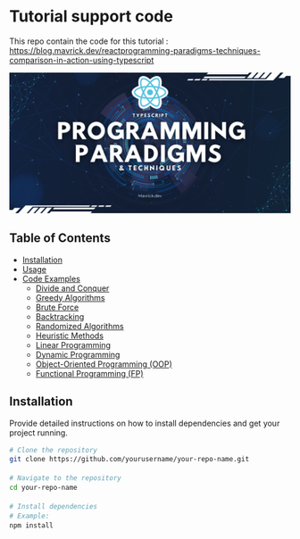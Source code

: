 # Tutorial support code

This repo contain the code for this tutorial : https://blog.mavrick.dev/reactprogramming-paradigms-techniques-comparison-in-action-using-typescript

![Project Banner](/banner.png)

## Table of Contents

- [Installation](#installation)
- [Usage](#usage)
- [Code Examples](#code-examples)
    - [Divide and Conquer](#divide-and-conquer)
    - [Greedy Algorithms](#greedy-algorithms)
    - [Brute Force](#brute-force)
    - [Backtracking](#backtracking)
    - [Randomized Algorithms](#randomized-algorithms)
    - [Heuristic Methods](#heuristic-methods)
    - [Linear Programming](#linear-programming)
    - [Dynamic Programming](#dynamic-programming)
    - [Object-Oriented Programming (OOP)](#object-oriented-programming-oop)
    - [Functional Programming (FP)](#functional-programming-fp)

## Installation

Provide detailed instructions on how to install dependencies and get your project running.

```bash
# Clone the repository
git clone https://github.com/yourusername/your-repo-name.git

# Navigate to the repository
cd your-repo-name

# Install dependencies
# Example:
npm install
